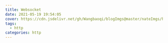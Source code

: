```yaml
---
title: Websocket
date: 2021-05-19 19:54:05
cover: https://cdn.jsdelivr.net/gh/Wangbaoqi/blogImgs@master/nateImgs/html/html-cover-ele.png
tags: 
  - http
categories: http
---
```

